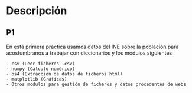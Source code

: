 # Descripción

## P1
En está primera práctica usamos datos del INE sobre la población para acostumbranos a trabajar con diccionarios y los modulos siguientes:

	- csv (Leer ficheros .csv)
	- numpy (Cálculo numérico)
	- bs4 (Extracción de datos de ficheros html)
	- matplotlib (Gráficas)
	- Otros modulos para gestión de ficheros y datos procedentes de webs

